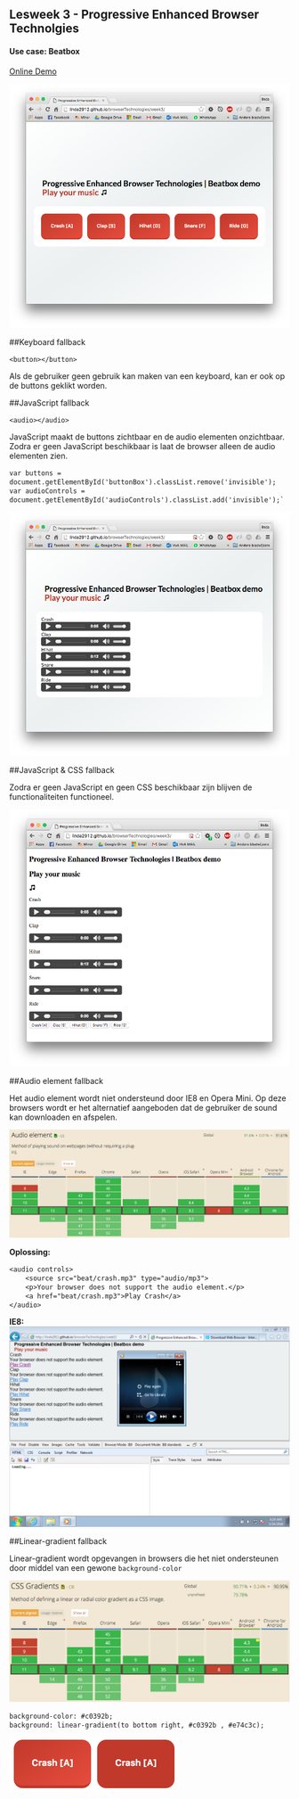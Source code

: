 ## Lesweek 3 - Progressive Enhanced Browser Technolgies

#### Use case: Beatbox

[Online Demo](http://linda2912.github.io/browserTechnologies/week3/)

![](img/js.png)

##Keyboard fallback

```
<button></button>
```
Als de gebruiker geen gebruik kan maken van een keyboard, kan er ook op de buttons geklikt worden.

##JavaScript fallback

``` 
<audio></audio> 
```
JavaScript maakt de buttons zichtbaar en de audio elementen onzichtbaar. Zodra er geen JavaScript beschikbaar is laat de browser alleen de audio elementen zien.


```
var buttons = document.getElementById('buttonBox').classList.remove('invisible');
var audioControls = document.getElementById('audioControls').classList.add('invisible');`
```

![](img/nojs.png)

##JavaScript & CSS fallback

Zodra er geen JavaScript en geen CSS beschikbaar zijn blijven de functionaliteiten functioneel.

![nocss](img/nocss.png)

##Audio element fallback

Het audio element wordt niet ondersteund door IE8 en Opera Mini. Op deze browsers wordt er het alternatief aangeboden dat de gebruiker de sound kan downloaden en afspelen.

![](img/audio.png)

**Oplossing:**

```
<audio controls>
	<source src="beat/crash.mp3" type="audio/mp3">
	<p>Your browser does not support the audio element.</p>
	<a href="beat/crash.mp3">Play Crash</a>
</audio>
```
**IE8:**
![](img/ie8.png)



##Linear-gradient fallback

Linear-gradient wordt opgevangen in browsers die het niet ondersteunen door middel van een gewone ```background-color```

![](img/gradient.png)

```
background-color: #c0392b;
background: linear-gradient(to bottom right, #c0392b , #e74c3c);
```

![](img/gradientyes.png)![](img/gradientno.png)